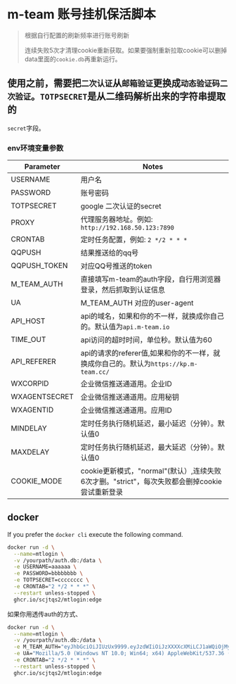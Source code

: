 # m-team 账号挂机保活脚本

> 根据自行配置的刷新频率进行账号刷新
>
> 连续失败5次才清理cookie重新获取。如果要强制重新拉取cookie可以删掉 data里面的`cookie.db`再重新运行。
>

## 使用之前，需要把`二次认证`从`邮箱验证`更换成`动态验证码二次验证`。`TOTPSECRET`是从二维码解析出来的字符串提取的

`secret`字段。

### env环境变量参数

| Parameter     | Notes                                                          |
|---------------|----------------------------------------------------------------|
| USERNAME      | 用户名                                                            |
| PASSWORD      | 账号密码                                                           |
| TOTPSECRET    | google 二次认证的secret                                             |
| PROXY         | 代理服务器地址。例如: `http://192.168.50.123:7890`                       |
| CRONTAB       | 定时任务配置，例如: `2 */2 * * *`                                       |
| QQPUSH        | 结果推送给的qq号                                                      |
| QQPUSH_TOKEN  | 对应QQ号推送的token                                                  |
| M_TEAM_AUTH   | 直接填写m-team的auth字段，自行用浏览器登录，然后抓取到认证信息                           |
| UA            | M_TEAM_AUTH 对应的user-agent                                      |
| API_HOST      | api的域名，如果和你的不一样，就换成你自己的。默认值为`api.m-team.io`                    |
| TIME_OUT      | api访问的超时时间，单位秒。默认值为60                                          |
| API_REFERER   | api的请求的referer值,如果和你的不一样，就换成你自己的。默认为`https://kp.m-team.cc/`    |
| WXCORPID      | 企业微信推送通道用。企业ID                                                 |
| WXAGENTSECRET | 企业微信推送通道用。应用秘钥                                                 |
| WXAGENTID     | 企业微信推送通道用。应用ID                                                 |
| MINDELAY      | 定时任务执行随机延迟，最小延迟（分钟）。默认值0                                       |
| MAXDELAY      | 定时任务执行随机延迟，最大延迟（分钟）。默认值0                                       |
| COOKIE_MODE   | cookie更新模式，"normal"(默认）,连续失败6次才删。"strict"，每次失败都会删掉cookie尝试重新登录 |

## docker

If you prefer the `docker cli` execute the following command.

```bash
docker run -d \
  --name=mtlogin \
  -v /yourpath/auth.db:/data \
  -e USERNAME=aaaaaa \
  -e PASSWORD=bbbbbbbb \
  -e TOTPSECRET=cccccccc \
  -e CRONTAB="2 */2 * * *" \
  --restart unless-stopped \
  ghcr.io/scjtqs2/mtlogin:edge
```

如果你用透传auth的方式、

```bash
docker run -d \
  --name=mtlogin \
  -v /yourpath/auth.db:/data \
  -e M_TEAM_AUTH="eyJhbGciOiJIUzUx9999.eyJzdWIiOiJzXXXXcXMiLCJ1aWQiOjMyNDI5MiwianRpIjoiY2JlNGE1MWUtZWMzOC00MTExLWEzNmYtY2E5N2RmMGI4NzdhIiwiaXNzIjoiaHR0cHM6Ly9hcGkubS10ZWFtLmNjIiwiaWF0IjoxNzE3MzkzMjk1LCJleHAiOjE3MTk5ODUyOTV9.B1dBTSNHcdSHziNqgGs8zlknxc84XXXXXaiRJNyvSLBkarHQiTzdhN-HA-BZf_AaVYhxwHRSmSDfV41PsRwH_Q" \
  -e UA="Mozilla/5.0 (Windows NT 10.0; Win64; x64) AppleWebKit/537.36 (KHTML, like Gecko) Chrome/125.0.0.0 Safari/537.36 Edg/125.0.0.0" \
  -e CRONTAB="2 */2 * * *" \
  --restart unless-stopped \
  ghcr.io/scjtqs2/mtlogin:edge
```
